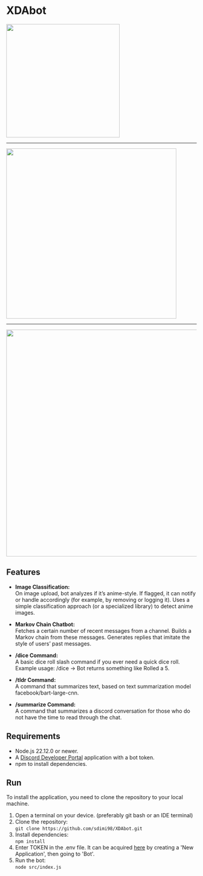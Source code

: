 # XDAbot
<img src="https://i.imgur.com/sNO7aOS.png" width="300" />

***
<img src="https://i.imgur.com/tsEMTW2.png" width="450" />

***
<img src="https://i.imgur.com/UT4gpKU.png" width="600" />

## Features
- **Image Classification:**\
On image upload, bot analyzes if it’s anime-style. If flagged, it can notify or handle accordingly (for example, by removing or logging it).
Uses a simple classification approach (or a specialized library) to detect anime images.

- **Markov Chain Chatbot:**\
Fetches a certain number of recent messages from a channel.
Builds a Markov chain from these messages.
Generates replies that imitate the style of users’ past messages.

- **/dice Command:**\
A basic dice roll slash command if you ever need a quick dice roll.\
Example usage: /dice → Bot returns something like Rolled a 5.

- **/tldr Command:**\
A command that summarizes text, based on text summarization model facebook/bart-large-cnn.

- **/summarize Command:**\
A command that summarizes a discord conversation for those who do not have the time to read through the chat.

## Requirements
- Node.js 22.12.0 or newer.
- A [Discord Developer Portal](https://discord.com/developers/applications) application with a bot token.
- npm to install dependencies.

## Run
To install the application, you need to clone the repository to your local machine. 
1. Open a terminal on your device. (preferably git bash or an IDE terminal)
2. Clone the repository:\
``git clone https://github.com/sdimi98/XDAbot.git``
3. Install dependencies:\
``npm install``
4. Enter TOKEN in the .env file. It can be acquired [here](https://discord.com/developers/applications) by creating a 'New Application', then going to 'Bot'.
5. Run the bot:\
``node src/index.js``